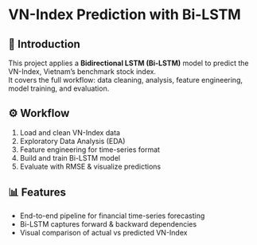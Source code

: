 # VN-Index Prediction with Bi-LSTM

## 📌 Introduction
This project applies a **Bidirectional LSTM (Bi-LSTM)** model to predict the VN-Index, Vietnam’s benchmark stock index.  
It covers the full workflow: data cleaning, analysis, feature engineering, model training, and evaluation.

## ⚙️ Workflow
1. Load and clean VN-Index data  
2. Exploratory Data Analysis (EDA)  
3. Feature engineering for time-series format  
4. Build and train Bi-LSTM model  
5. Evaluate with RMSE & visualize predictions  

## 📊 Features
- End-to-end pipeline for financial time-series forecasting  
- Bi-LSTM captures forward & backward dependencies  
- Visual comparison of actual vs predicted VN-Index  
